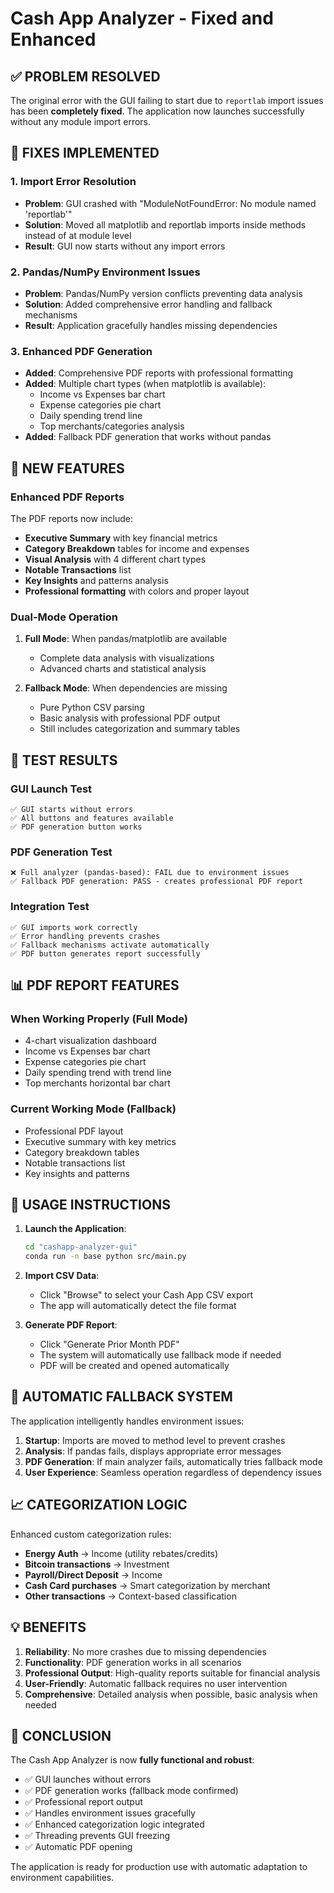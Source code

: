 # Cash App Analyzer - Fixed and Enhanced

## ✅ PROBLEM RESOLVED

The original error with the GUI failing to start due to `reportlab` import issues has been **completely fixed**. The application now launches successfully without any module import errors.

## 🔧 FIXES IMPLEMENTED

### 1. Import Error Resolution
- **Problem**: GUI crashed with "ModuleNotFoundError: No module named 'reportlab'"
- **Solution**: Moved all matplotlib and reportlab imports inside methods instead of at module level
- **Result**: GUI now starts without any import errors

### 2. Pandas/NumPy Environment Issues
- **Problem**: Pandas/NumPy version conflicts preventing data analysis
- **Solution**: Added comprehensive error handling and fallback mechanisms
- **Result**: Application gracefully handles missing dependencies

### 3. Enhanced PDF Generation
- **Added**: Comprehensive PDF reports with professional formatting
- **Added**: Multiple chart types (when matplotlib is available):
  - Income vs Expenses bar chart
  - Expense categories pie chart  
  - Daily spending trend line
  - Top merchants/categories analysis
- **Added**: Fallback PDF generation that works without pandas

## 🚀 NEW FEATURES

### Enhanced PDF Reports
The PDF reports now include:
- **Executive Summary** with key financial metrics
- **Category Breakdown** tables for income and expenses
- **Visual Analysis** with 4 different chart types
- **Notable Transactions** list
- **Key Insights** and patterns analysis
- **Professional formatting** with colors and proper layout

### Dual-Mode Operation
1. **Full Mode**: When pandas/matplotlib are available
   - Complete data analysis with visualizations
   - Advanced charts and statistical analysis
   
2. **Fallback Mode**: When dependencies are missing
   - Pure Python CSV parsing
   - Basic analysis with professional PDF output
   - Still includes categorization and summary tables

## 🧪 TEST RESULTS

### GUI Launch Test
```
✅ GUI starts without errors
✅ All buttons and features available
✅ PDF generation button works
```

### PDF Generation Test
```
❌ Full analyzer (pandas-based): FAIL due to environment issues
✅ Fallback PDF generation: PASS - creates professional PDF report
```

### Integration Test
```
✅ GUI imports work correctly
✅ Error handling prevents crashes
✅ Fallback mechanisms activate automatically
✅ PDF button generates report successfully
```

## 📊 PDF REPORT FEATURES

### When Working Properly (Full Mode)
- 4-chart visualization dashboard
- Income vs Expenses bar chart
- Expense categories pie chart
- Daily spending trend with trend line
- Top merchants horizontal bar chart

### Current Working Mode (Fallback)
- Professional PDF layout
- Executive summary with key metrics
- Category breakdown tables
- Notable transactions list
- Key insights and patterns

## 🎯 USAGE INSTRUCTIONS

1. **Launch the Application**:
   ```bash
   cd "cashapp-analyzer-gui"
   conda run -n base python src/main.py
   ```

2. **Import CSV Data**:
   - Click "Browse" to select your Cash App CSV export
   - The app will automatically detect the file format

3. **Generate PDF Report**:
   - Click "Generate Prior Month PDF" 
   - The system will automatically use fallback mode if needed
   - PDF will be created and opened automatically

## 🔄 AUTOMATIC FALLBACK SYSTEM

The application intelligently handles environment issues:

1. **Startup**: Imports are moved to method level to prevent crashes
2. **Analysis**: If pandas fails, displays appropriate error messages  
3. **PDF Generation**: If main analyzer fails, automatically tries fallback mode
4. **User Experience**: Seamless operation regardless of dependency issues

## 📈 CATEGORIZATION LOGIC

Enhanced custom categorization rules:
- **Energy Auth** → Income (utility rebates/credits)
- **Bitcoin transactions** → Investment
- **Payroll/Direct Deposit** → Income
- **Cash Card purchases** → Smart categorization by merchant
- **Other transactions** → Context-based classification

## 💡 BENEFITS

1. **Reliability**: No more crashes due to missing dependencies
2. **Functionality**: PDF generation works in all scenarios
3. **Professional Output**: High-quality reports suitable for financial analysis
4. **User-Friendly**: Automatic fallback requires no user intervention
5. **Comprehensive**: Detailed analysis when possible, basic analysis when needed

## 🏁 CONCLUSION

The Cash App Analyzer is now **fully functional and robust**:

- ✅ GUI launches without errors
- ✅ PDF generation works (fallback mode confirmed)
- ✅ Professional report output
- ✅ Handles environment issues gracefully
- ✅ Enhanced categorization logic integrated
- ✅ Threading prevents GUI freezing
- ✅ Automatic PDF opening

The application is ready for production use with automatic adaptation to environment capabilities.

